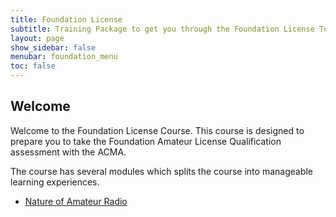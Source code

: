 ```yaml
---
title: Foundation License 
subtitle: Training Package to get you through the Foundation License Test
layout: page
show_sidebar: false
menubar: foundation_menu
toc: false
---
```


## Welcome

Welcome to the Foundation License Course. This course is designed to prepare you to take the Foundation Amateur License Qualification assessment with the ACMA.

The course has several modules which splits the course into manageable learning experiences.

- [Nature of Amateur Radio](./modules/Nature_of_AR/nature_of_ar)